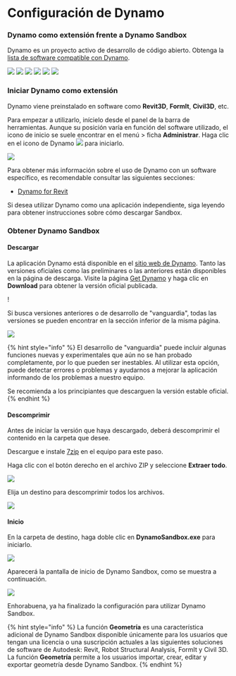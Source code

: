 # Configuración de Dynamo

### Dynamo como extensión frente a Dynamo Sandbox

Dynamo es un proyecto activo de desarrollo de código abierto. Obtenga la [lista de software compatible con Dynamo](http://dynamobim.org/download/).

![](images/setupfordynamo-dynamorevit.png) ![](images/setupfordynamo-dynamocivil3D.png) ![](images/setupfordynamo-dynamoaliasdesign.png) ![](images/setupfordynamo-dynamoformit.png) ![](images/setupfordynamo-dynamoadvancesteel.png) ![](images/setupfordynamo-dynamorobotstructuralanalysis.png)

### Iniciar Dynamo como extensión

Dynamo viene preinstalado en software como **Revit3D**, **FormIt**, **Civil3D**, etc.

Para empezar a utilizarlo, inícielo desde el panel de la barra de herramientas. Aunque su posición varía en función del software utilizado, el icono de inicio se suele encontrar en el menú > ficha **Administrar**. Haga clic en el icono de Dynamo ![](images/dynamoCore-halfSize.png) para iniciarlo.

![](images/launchdynamofromrevit.jpg)

Para obtener más información sobre el uso de Dynamo con un software específico, es recomendable consultar las siguientes secciones:

* [Dynamo for Revit](../7\_dynamo\_for\_revit/)

Si desea utilizar Dynamo como una aplicación independiente, siga leyendo para obtener instrucciones sobre cómo descargar Sandbox.

### Obtener Dynamo Sandbox

#### Descargar

La aplicación Dynamo está disponible en el [sitio web de Dynamo](http://dynamobim.com). Tanto las versiones oficiales como las preliminares o las anteriores están disponibles en la página de descarga. Visite la página [Get Dynamo](http://dynamobim.org/download/) y haga clic en **Download** para obtener la versión oficial publicada.

\![](<images/dynamo-sandbox(1) (1).png>)

Si busca versiones anteriores o de desarrollo de "vanguardia", todas las versiones se pueden encontrar en la sección inferior de la misma página.

![](images/DynamoSandboxAllbuilds.jpg)

{% hint style="info" %} El desarrollo de "vanguardia" puede incluir algunas funciones nuevas y experimentales que aún no se han probado completamente, por lo que pueden ser inestables. Al utilizar esta opción, puede detectar errores o problemas y ayudarnos a mejorar la aplicación informando de los problemas a nuestro equipo.

Se recomienda a los principiantes que descarguen la versión estable oficial. {% endhint %}

#### Descomprimir

Antes de iniciar la versión que haya descargado, deberá descomprimir el contenido en la carpeta que desee.

Descargue e instale [7zip](https://www.7-zip.org/download.html) en el equipo para este paso.

Haga clic con el botón derecho en el archivo ZIP y seleccione **Extraer todo**.

![](images/02-03Extractzipfile.jpg)

Elija un destino para descomprimir todos los archivos.

![](images/02-04Extractdestinationfolder.jpg)

#### Inicio

En la carpeta de destino, haga doble clic en **DynamoSandbox.exe** para iniciarlo.

![](images/02-05Dynamoexe.jpg)

Aparecerá la pantalla de inicio de Dynamo Sandbox, como se muestra a continuación.

![](images/02-06Dynamostartupscreen.jpg)

Enhorabuena, ya ha finalizado la configuración para utilizar Dynamo Sandbox.

{% hint style="info" %} 
La función **Geometría** es una característica adicional de Dynamo Sandbox disponible únicamente para los usuarios que tengan una licencia o una suscripción actuales a las siguientes soluciones de software de Autodesk: Revit, Robot Structural Analysis, FormIt y Civil 3D. La función **Geometría** permite a los usuarios importar, crear, editar y exportar geometría desde Dynamo Sandbox.
{% endhint %}
